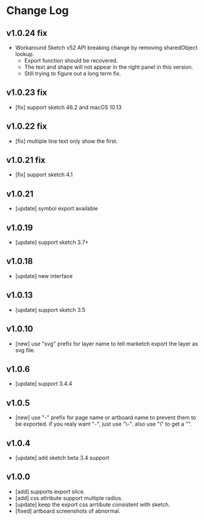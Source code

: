 # Change Log 

## v1.0.24 fix

- Workaround Sketch v52 API breaking change by removing sharedObject lookup.
  - Export function should be recovered.
  - The text and shape will not appear in the right panel in this version.
  - Still trying to figure out a long term fix.

## v1.0.23 fix

* [fix] support sketch 46.2 and macOS 10.13

## v1.0.22 fix

* [fix] multiple line text only show the first.

## v1.0.21 fix

* [fix] support sketch 4.1

## v1.0.21

* [update] symbol export available

## v1.0.19

* [update] support sketch 3.7+

## v1.0.18

* [update] new interface

## v1.0.13

* [update] support sketch 3.5

## v1.0.10

* [new] use "svg" prefix for layer name to tell marketch export the layer as svg file.

## v1.0.6

* [update] support 3.4.4

## v1.0.5

* [new] use "-" prefix for page name or artboard name to prevent them to be exported. if you realy want "-", just use "\\-". also use "\\\" to get a "\".

## v1.0.4

* [update] add sketch beta 3.4 support

## v1.0.0

* [add] supports export slice.
* [add] css attribute support multiple radius.
* [update] keep the export css arrtibute consistent with sketch.
* [fixed] artboard screenshots of abnormal.
